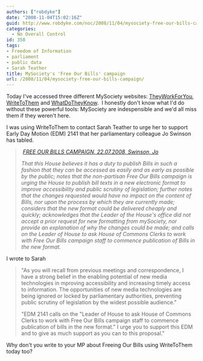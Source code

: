```yaml
---
authors: ["robdyke"]
date: "2008-11-04T15:02:16Z"
guid: http://www.robdyke.com/noc/2008/11/04/mysociety-free-our-bills-campaign/
categories:
  - No Overall Control
id: 358
tags:
- Freedom of Information
- parliament
- public data
- Sarah Teather
title: MySociety's 'Free Our Bills' campaign
url: /2008/11/04/mysociety-free-our-bills-campaign/
---
```

Today I've accessed three different MySociety websites: [TheyWorkForYou](http://www.theyworkforyou.com/), [WriteToThem](http://www.writetothem.com/) and [WhatDoTheyKnow](http://www.whatdotheyknow.com).  I honestly don't know what I'd do without these powerful tools: MySociety are indespensible and we'd all miss them if they weren't here.

I was using WriteToThem to contact Sarah Teather to urge her to support Early Day Motion (EDM) 2141 that her parliamentary colleague Jo Swinson has tabled.

>  [_FREE OUR BILLS CAMPAIGN, 22.07.2008, Swinson, Jo_](http://edmi.parliament.uk/EDMi/EDMDetails.aspx?EDMID=36490&SESSION=891)_<span></span>_
>
> _<span>That this House believes it has a duty to publish Bills in such a fashion that they can be accessed as easily and as early as possible by the public; notes that the non-partisan Free Our Bills campaign is urging the House to publish bill texts in a new electronic format to improve accessibility and public scrutiny of legislation; further notes that the changes requested would have no impact on the content of Bills, nor upon the process by which they are currently made; considers that the new format could be delivered cheaply and quickly; acknowledges that the Leader of the House's office did not accept a prior request for new formatting from mySociety, nor provide an explanation of why the changes could be made; and calls on the Leader of House to ask House of Commons Clerks to work with Free Our Bills campaign staff to commence publication of Bills in the new format.</span>_

<p class="Container">
  <!--  Motion Text Display -->
</p>

I wrote to Sarah

> "As you will recall from previous meetings and correspondence, I have a strong belief in the enabling potential of new media technologies in mproving accessibility and increasing timely access to information. The opportunities of new media technologies are being ignored or locked by parliamentary authorities, preventing public scrutiny of legislation by the widest possible audience."
>
> "EDM 2141 calls on the "Leader of House to ask House of Commons Clerks to work with Free Our Bills campaign staff to commence publication of bills in the new format." I urge you to support this EDM and to give as much support as you can to this proposal."

Why don't you write to your MP about Freeing Our Bills using WriteToThem today too?

